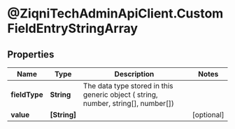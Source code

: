 # @ZiqniTechAdminApiClient.CustomFieldEntryStringArray

## Properties

Name | Type | Description | Notes
------------ | ------------- | ------------- | -------------
**fieldType** | **String** | The data type stored in this generic object ( string, number, string[], number[]) | 
**value** | **[String]** |  | [optional] 


